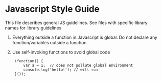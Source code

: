 Javascript Style Guide
=============================
This file describes general JS guidelines. See files with specific library names for library guidelines.

1. Everything outside a function in Javascript is global. Do not declare any function/variables outside a function.
2. Use self-invoking functions to avoid global code

        (function() {
            var a = 1;  // does not pollute global environment
            console.log('hello!'); // will run
        }());
